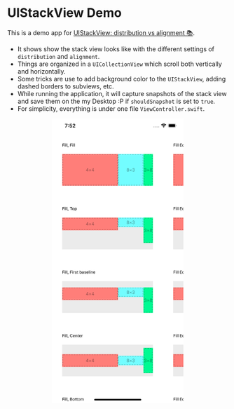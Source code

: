 # UIStackView Demo

This is a demo app for [UIStackView: distribution vs alignment 📚](https://medium.com/@yzhong.cs/uistackview-distribution-vs-alignment-146b9612e24c).

* It shows show the stack view looks like with the different settings of `distribution` and `alignment`.
* Things are organized in a `UICollectionView` which scroll both vertically and horizontally.
* Some tricks are use to add background color to the `UIStackView`, adding dashed borders to subviews, etc. 
* While running the application, it will capture snapshots of the stack view and save them on the my Desktop :P if `shouldSnapshot` is set to `true`.
* For simplicity, everything is under one file `ViewController.swift`.

<center/>
<img src="screenshot.png" width=300>
</center>
